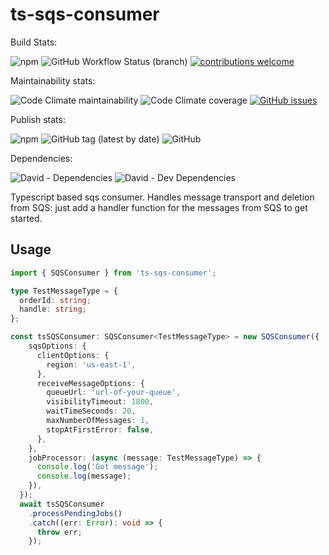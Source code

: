 # ts-sqs-consumer

Build Stats:

![npm](https://img.shields.io/npm/dm/ts-sqs-consumer?style=for-the-badge)
![GitHub Workflow Status (branch)](https://github.com/sshivananda/ts-sqs-consumer/workflows/Node.js%20CI/badge.svg)
[![contributions welcome](https://img.shields.io/badge/contributions-welcome-brightgreen.svg?style=for-the-badge)](https://github.com/sshivananda/ts-sqs-consumer/issues)

Maintainability stats:

![Code Climate maintainability](https://img.shields.io/codeclimate/maintainability-percentage/sshivananda/ts-sqs-consumer?style=for-the-badge)
![Code Climate coverage](https://img.shields.io/codeclimate/coverage/sshivananda/ts-sqs-consumer?style=for-the-badge)
[![GitHub issues](https://img.shields.io/github/issues/sshivananda/ts-sqs-consumer?label=OPEN%20ISSUES&style=for-the-badge)](https://github.com/sshivananda/ts-sqs-consumer/issues)

Publish stats:

![npm](https://img.shields.io/npm/v/ts-sqs-consumer?style=for-the-badge)
![GitHub tag (latest by date)](https://img.shields.io/github/v/tag/sshivananda/ts-sqs-consumer?label=GIT%20TAG&style=for-the-badge)
![GitHub](https://img.shields.io/github/license/sshivananda/ts-sqs-consumer?style=for-the-badge)

Dependencies:

![David - Dependencies](https://img.shields.io/david/sshivananda/ts-sqs-consumer?style=for-the-badge)
![David - Dev Dependencies](https://img.shields.io/david/dev/sshivananda/ts-sqs-consumer?color=green&style=for-the-badge)

Typescript based sqs consumer. Handles message transport and deletion from SQS: just add a handler function for the messages from SQS to get started.

## Usage

```ts
import { SQSConsumer } from 'ts-sqs-consumer';

type TestMessageType = {
  orderId: string;
  handle: string;
};

const tsSQSConsumer: SQSConsumer<TestMessageType> = new SQSConsumer({
    sqsOptions: {
      clientOptions: {
        region: 'us-east-1',
      },
      receiveMessageOptions: {
        queueUrl: 'url-of-your-queue',
        visibilityTimeout: 1800,
        waitTimeSeconds: 20,
        maxNumberOfMessages: 1,
        stopAtFirstError: false,
      },
    },
    jobProcessor: (async (message: TestMessageType) => {
      console.log('Got message');
      console.log(message);
    }),
  });
  await tsSQSConsumer
    .processPendingJobs()
    .catch((err: Error): void => {
      throw err;
    });
```